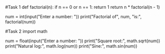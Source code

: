 #Task 1
def factorial(n):
    if n == 0 or n == 1:
        return 1
    return n * factorial(n - 1)

num = int(input("Enter a number: "))
print("Factorial of", num, "is:", factorial(num))

#Task 2
import math

num = float(input("Enter a number: "))
print("Square root:", math.sqrt(num))
print("Natural log:", math.log(num))
print("Sine:", math.sin(num))
